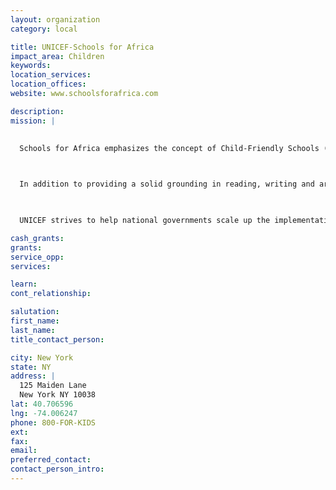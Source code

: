 ```yaml
---
layout: organization
category: local

title: UNICEF-Schools for Africa
impact_area: Children
keywords: 
location_services: 
location_offices: 
website: www.schoolsforafrica.com

description: 
mission: |
  

  Schools for Africa emphasizes the concept of Child-Friendly Schools (CFS) focused on the needs of children, so that more pupils are motivated to complete at least primary education. The programme also pays special attention to girls, orphans and other vulnerable groups who are at higher risk of dropping out.

  

  In addition to providing a solid grounding in reading, writing and arithmetic, the Child-Friendly School Curriculum also prioritizes life skills, health education, and the setting up of youth clubs to provide information on prevention and protection from HIV/AIDS.

  

  UNICEF strives to help national governments scale up the implementation of Child-Friendly Schools, so that local successes can be replicated, many

cash_grants: 
grants: 
service_opp: 
services: 

learn: 
cont_relationship: 

salutation: 
first_name: 
last_name: 
title_contact_person: 

city: New York
state: NY
address: |
  125 Maiden Lane  
  New York NY 10038
lat: 40.706596
lng: -74.006247
phone: 800-FOR-KIDS
ext: 
fax: 
email: 
preferred_contact: 
contact_person_intro: 
---
```

